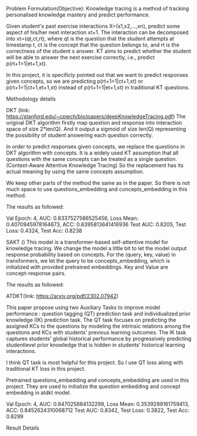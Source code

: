 Problem Formulation(Objective):
Knowledge tracing is a method of tracking personalised knowledge mastery and predict performance.

Given student's past exercise interactions X=(x1,x2,...,xn), predict some aspect of his/her next interaction xt+1. The interaction can be decomposed into xt=(qt,ct,rt), where qt is the question that the student attempts at timestamp t, ct is the concept that the question belongs to, and rt is the correctness of the student s answer. KT aims to predict whether the student will be able to answer the next exercise correctly, i.e., predict p(rt+1=1|et+1,xt).

In this project, it is specificly pointed out that we want to predict responses given concepts, so we are predicting p(rt+1=1|ct+1,xt)  or p(rt+1=1|ct+1,et+1,xt) instead of p(rt+1=1|et+1,xt) in traditional KT questions.

Methodology details

DKT (link: https://stanford.edu/~cpiech/bio/papers/deepKnowledgeTracing.pdf)
The original DKT algorithm firstly map question and response into interaction space of size 2*len(Q). And it output a sigmoid of size len(Q) representing the possibility of student answering each question correctly.

In order to predict responses given concepts, we replace the questions in DKT algorithm with concepts. It is a widely used KT assumption that all questions with the same concepts can be treated as a single question.(Context-Aware Attentive Knowledge Tracing) So the replacement has its actual meaning by using the same concepts assumption.

We keep other parts of the method the same as in the paper. So there is not much space to use questions_embedding and concepts_embedding in this method.

The results as followed:

Val Epoch: 4,   AUC: 0.8337527586525456,   Loss Mean: 0.4070945978164673,    ACC: 0.8395813641416936
Test AUC: 0.8205, Test Loss: 0.4324, Test Acc: 0.8238

SAKT ()
This model is a transformer-based self-attentive model for knowledge tracing.
We change the model a little bit to let the model output response probability based on concepts.
For the (query, key, value) in transformers, we let the query to be concepts_embedding, which is initialized with provided pretrained embeddings. Key and Value are concept-response pairs.

The results as followed:

ATDKT(link: https://arxiv.org/pdf/2302.07942)

This paper propose using two Auxiliary Tasks to improve model performance : question tagging (QT) prediction task and individualized prior knowledge (IK) prediction task.
The QT task focuses on predicting the assigned KCs to the questions by modeling the intrinsic relations among the questions and KCs with students’ previous learning outcomes.
The IK task captures students’ global historical performance by progressively predicting studentlevel prior knowledge that is hidden in students’ historical learning interactions.

I think QT task is most helpful for this project. So I use QT loss along with traditional KT loss in this project.

Pretrained questions_embedding and concepts_embedding are used in this project. They are used to initialize the question embedding and concept embedding in atdkt model.

Val Epoch: 4,   AUC: 0.847025884132298,   Loss Mean: 0.3539289161759413,    ACC: 0.8452624310068712
Test AUC: 0.8342, Test Loss: 0.3822, Test Acc: 0.8299



Result Details
